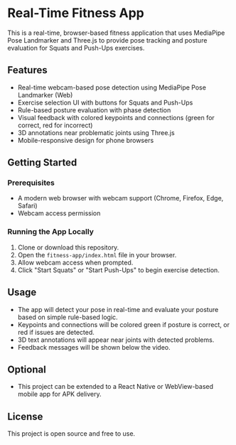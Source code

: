 # Real-Time Fitness App

This is a real-time, browser-based fitness application that uses MediaPipe Pose Landmarker and Three.js to provide pose tracking and posture evaluation for Squats and Push-Ups exercises.

## Features

- Real-time webcam-based pose detection using MediaPipe Pose Landmarker (Web)
- Exercise selection UI with buttons for Squats and Push-Ups
- Rule-based posture evaluation with phase detection
- Visual feedback with colored keypoints and connections (green for correct, red for incorrect)
- 3D annotations near problematic joints using Three.js
- Mobile-responsive design for phone browsers

## Getting Started

### Prerequisites

- A modern web browser with webcam support (Chrome, Firefox, Edge, Safari)
- Webcam access permission

### Running the App Locally

1. Clone or download this repository.
2. Open the `fitness-app/index.html` file in your browser.
3. Allow webcam access when prompted.
4. Click "Start Squats" or "Start Push-Ups" to begin exercise detection.

## Usage

- The app will detect your pose in real-time and evaluate your posture based on simple rule-based logic.
- Keypoints and connections will be colored green if posture is correct, or red if issues are detected.
- 3D text annotations will appear near joints with detected problems.
- Feedback messages will be shown below the video.

## Optional

- This project can be extended to a React Native or WebView-based mobile app for APK delivery.

## License

This project is open source and free to use.
